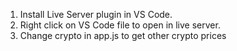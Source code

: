 1. Install Live Server plugin in VS Code. 
2. Right click on VS Code file to open in live server.
3. Change crypto in app.js to get other crypto prices
